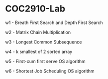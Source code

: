 # COC2910-Lab

w1 - Breath First Search and Depth First Search

w2 - Matrix Chain Multiplication

w3 - Longest Common Subsequence

w4 - k smallest of 2 sorted array

w5 - First-cum first serve OS algorithm

w6 - Shortest Job Scheduling OS algorithm
